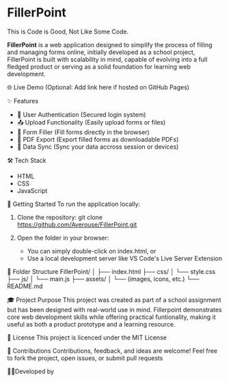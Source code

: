 # FillerPoint

This is Code is Good, Not Like Some Code.

**FillerPoint** is a web application designed to simplify the process of filling and managing forms online, initially developed as a school project, FillerPoint is built with scalability in mind, capable of evolving into a full fledged product or serving as a solid foundation for learning web development.

🌐 Live Demo
(Optional: Add link here if hosted on GitHub Pages)

✨ Features
- 🔐 User Authentication (Secured login system)
- 📤 Upload Functionality (Easily upload forms or files)
- 📝 Form Filler (Fill forms directly in the browser)
- 📄 PDF Export (Export filled forms as downloadable PDFs)
- 🔄 Data Sync (Sync your data accross session or devices)

🛠️ Tech Stack
- HTML
- CSS
- JavaScript

🚀 Getting Started
To run the application locally:

1. Clone the repository:
    git clone <https://github.com/Averouse/FillerPoint.git>

2. Open the folder in your browser:
    - You can simply double-click on index.html, or
    - Use a local development server like VS Code's Live Server Extension

📁 Folder Structure
FillerPoint/
│
├── index.html
├── css/
│   └── style.css
├── js/
│   └── main.js
├── assets/
│   └── (images, icons, etc.)
└── README.md

🎓 Project Purpose
This project was created as part of a school assignment but has been designed with real-world use in mind.
Fillerpoint demonstrates core web development skills while offering practical funtionality, making it useful
as both a product prototype and a learning resource.

📜 License
This project is licenced under the MIT License

🤝 Contributions
Contributions,  feedback, and ideas are welcome!
Feel free to fork the project, open issues, or submit pull requests

🧑‍💻Developed by
